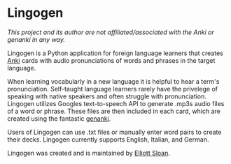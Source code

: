 # Lingogen
_This project and its author are not affiliated/associated with the Anki or genanki in any way._

Lingogen is a Python application for foreign language learners that creates [Anki](https://apps.ankiweb.net/) cards with audio pronunciations of words and phrases in the target language.

When learning vocabularly in a new language it is helpful to hear a term's pronunciation. Self-taught language learners rarely have the privelege of speaking with native speakers and often struggle with pronunciation. Lingogen utilizes Googles text-to-speech API to generate .mp3s audio files of a word or phrase. These files are then included in each card, which are created using the fantastic [genanki](https://github.com/kerrickstaley/genanki).

Users of Lingogen can use .txt files or manually enter word pairs to create their decks. Lingogen currently supports English, Italian, and German.


Lingogen was created and is maintained by [Elliott Sloan](github.com/Emsloan).

